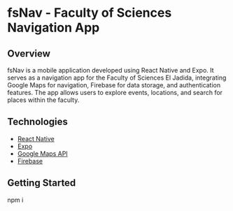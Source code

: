 # fsNav - Faculty of Sciences Navigation App

## Overview

fsNav is a mobile application developed using React Native and Expo. It serves as a navigation app for the Faculty of Sciences El Jadida, integrating Google Maps for navigation, Firebase for data storage, and authentication features. The app allows users to explore events, locations, and search for places within the faculty.
## Technologies

- [React Native](https://reactnative.dev/)
- [Expo](https://expo.dev/)
- [Google Maps API](https://developers.google.com/maps/documentation)
- [Firebase](https://firebase.google.com/)

## Getting Started
 npm i 
